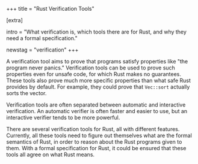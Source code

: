 +++
title = "Rust Verification Tools"

[extra]

intro = "What verification is, which tools there are for Rust, and why they need a formal specification."

newstag = "verification"
+++

A verification tool aims to prove that programs satisfy properties like "the program never panics."
Verification tools can be used to prove such properties even for unsafe code, for which Rust makes no guarantees.
These tools also prove much more specific properties than what safe Rust provides by default.
For example, they could prove that `Vec::sort` actually sorts the vector.

Verification tools are often separated between automatic and interactive verification.
An automatic verifier is often faster and easier to use, but an interactive verifier tends to be more powerful.

There are several verification tools for Rust, all with different features.
Currently, all these tools need to figure out themselves what are the formal semantics of Rust, in order to reason about the Rust programs given to them.
With a formal specification for Rust, it could be ensured that these tools all agree on what Rust means.

